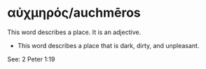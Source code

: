 # αὐχμηρός/auchmēros
This word describes a place. It is an adjective.

* This word describes a place that is dark, dirty, and unpleasant.

See: 2 Peter 1:19
